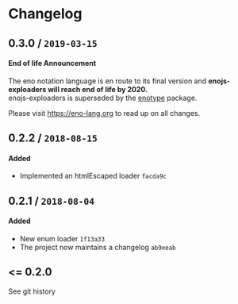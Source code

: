 # Changelog

## 0.3.0 / `2019-03-15`

#### End of life Announcement

The eno notation language is en route to its final version and **enojs-exploaders will reach end of life by 2020.**   
enojs-exploaders is superseded by the [enotype](https://www.npmjs.com/package/enotype) package.

Please visit https://eno-lang.org to read up on all changes.

## 0.2.2 / `2018-08-15`

#### Added

- Implemented an htmlEscaped loader `facda9c`

## 0.2.1 / `2018-08-04`

#### Added

- New enum loader `1f13a33`
- The project now  maintains a changelog `ab9eeab`

## <= 0.2.0

See git history
